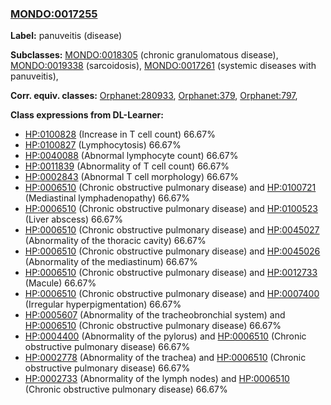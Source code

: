 
### [MONDO:0017255](http://purl.obolibrary.org/obo/MONDO_0017255)
**Label:** panuveitis (disease)

**Subclasses:** [MONDO:0018305](http://purl.obolibrary.org/obo/MONDO_0018305) (chronic granulomatous disease), [MONDO:0019338](http://purl.obolibrary.org/obo/MONDO_0019338) (sarcoidosis), [MONDO:0017261](http://purl.obolibrary.org/obo/MONDO_0017261) (systemic diseases with panuveitis), 

**Corr. equiv. classes:** [Orphanet:280933](http://www.orpha.net/ORDO/Orphanet_280933), [Orphanet:379](http://www.orpha.net/ORDO/Orphanet_379), [Orphanet:797](http://www.orpha.net/ORDO/Orphanet_797), 

**Class expressions from DL-Learner:**

- [HP:0100828](http://purl.obolibrary.org/obo/HP_0100828) (Increase in T cell count) 66.67%
- [HP:0100827](http://purl.obolibrary.org/obo/HP_0100827) (Lymphocytosis) 66.67%
- [HP:0040088](http://purl.obolibrary.org/obo/HP_0040088) (Abnormal lymphocyte count) 66.67%
- [HP:0011839](http://purl.obolibrary.org/obo/HP_0011839) (Abnormality of T cell count) 66.67%
- [HP:0002843](http://purl.obolibrary.org/obo/HP_0002843) (Abnormal T cell morphology) 66.67%
- [HP:0006510](http://purl.obolibrary.org/obo/HP_0006510) (Chronic obstructive pulmonary disease) and [HP:0100721](http://purl.obolibrary.org/obo/HP_0100721) (Mediastinal lymphadenopathy) 66.67%
- [HP:0006510](http://purl.obolibrary.org/obo/HP_0006510) (Chronic obstructive pulmonary disease) and [HP:0100523](http://purl.obolibrary.org/obo/HP_0100523) (Liver abscess) 66.67%
- [HP:0006510](http://purl.obolibrary.org/obo/HP_0006510) (Chronic obstructive pulmonary disease) and [HP:0045027](http://purl.obolibrary.org/obo/HP_0045027) (Abnormality of the thoracic cavity) 66.67%
- [HP:0006510](http://purl.obolibrary.org/obo/HP_0006510) (Chronic obstructive pulmonary disease) and [HP:0045026](http://purl.obolibrary.org/obo/HP_0045026) (Abnormality of the mediastinum) 66.67%
- [HP:0006510](http://purl.obolibrary.org/obo/HP_0006510) (Chronic obstructive pulmonary disease) and [HP:0012733](http://purl.obolibrary.org/obo/HP_0012733) (Macule) 66.67%
- [HP:0006510](http://purl.obolibrary.org/obo/HP_0006510) (Chronic obstructive pulmonary disease) and [HP:0007400](http://purl.obolibrary.org/obo/HP_0007400) (Irregular hyperpigmentation) 66.67%
- [HP:0005607](http://purl.obolibrary.org/obo/HP_0005607) (Abnormality of the tracheobronchial system) and [HP:0006510](http://purl.obolibrary.org/obo/HP_0006510) (Chronic obstructive pulmonary disease) 66.67%
- [HP:0004400](http://purl.obolibrary.org/obo/HP_0004400) (Abnormality of the pylorus) and [HP:0006510](http://purl.obolibrary.org/obo/HP_0006510) (Chronic obstructive pulmonary disease) 66.67%
- [HP:0002778](http://purl.obolibrary.org/obo/HP_0002778) (Abnormality of the trachea) and [HP:0006510](http://purl.obolibrary.org/obo/HP_0006510) (Chronic obstructive pulmonary disease) 66.67%
- [HP:0002733](http://purl.obolibrary.org/obo/HP_0002733) (Abnormality of the lymph nodes) and [HP:0006510](http://purl.obolibrary.org/obo/HP_0006510) (Chronic obstructive pulmonary disease) 66.67%


